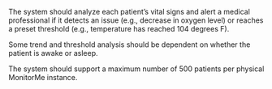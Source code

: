 The system should analyze each patient’s vital signs and alert a medical professional if it detects an issue (e.g., decrease in oxygen level) or reaches a preset threshold (e.g., temperature has reached 104 degrees F).

Some trend and threshold analysis should be dependent on whether the patient is awake or asleep.

The system should support a maximum number of 500 patients per physical MonitorMe instance.